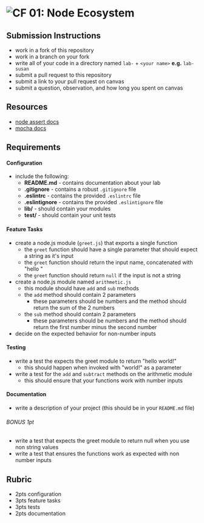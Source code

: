 ![CF](https://camo.githubusercontent.com/70edab54bba80edb7493cad3135e9606781cbb6b/687474703a2f2f692e696d6775722e636f6d2f377635415363382e706e67) 01: Node Ecosystem
===

## Submission Instructions
  * work in a fork of this repository
  * work in a branch on your fork
  * write all of your code in a directory named `lab-` + `<your name>` **e.g.** `lab-susan`
  * submit a pull request to this repository
  * submit a link to your pull request on canvas
  * submit a question, observation, and how long you spent on canvas  

## Resources  
* [node assert docs](https://nodejs.org/dist/latest-v4.x/docs/api/assert.html)
* [mocha docs](http://mochajs.org/#getting-started)

## Requirements

#### Configuration  
<!-- list of files, configurations, tools, etc that are required -->
* include the following:
  * **README.md** - contains documentation about your lab
  * **.gitignore** - contains a robust `.gitignore` file
  * **.eslintrc** - contains the provided `.eslintrc` file
  * **.eslintignore** - contains the provided `.eslintignore` file
  * **lib/** - should contain your modules
  * **test/** - should contain your unit tests

#### Feature Tasks  
* create a node.js module (`greet.js`) that exports a single function
  * the `greet` function should have a single parameter that should expect a string as it's input
  * the `greet` function should return the input name, concatenated with "hello <name>"
  * the `greet` function should return `null` if the input is not a string
* create a node.js module named `arithmetic.js`
  * this module should have `add` and `sub` methods
  * the `add` method should contain 2 parameters
    * these parameters should be numbers and the method should return the sum of the 2 numbers
  * the `sub` method should contain 2 parameters
    * these parameters should be numbers and the method should return the first number minus the second number
* decide on the expected behavior for non-number inputs

#### Testing  
* write a test the expects the greet module to return "hello world!"
  * this should happen when invoked with "world!" as a parameter
* write a test for the `add` and `subtract` methods on the arithmetic module
  * this should ensure that your functions work with number inputs

####  Documentation  
* write a description of your project (this should be in your `README.md` file)

###### BONUS 1pt
* write a test that expects the greet module to return null when you use non string values
* write a test that ensures the functions work as expected with non number inputs

## Rubric  
* 2pts configuration
* 3pts feature tasks
* 3pts tests
* 2pts documentation